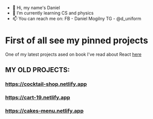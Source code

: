 - 👋 Hi, my name's Daniel
- 🌱 I’m currently learning CS and physics
- 📫 You can reach me on: 
FB - Daniel Mogilny
TG -  @d_uniform

# First of all see my pinned projects

One of my latest projects ased on book I've read about React [here](https://github.com/Dan-I-El/react_book_project)

## MY OLD PROJECTS:
### https://cocktail-shop.netlify.app
### https://cart-19.netlify.app
### https://cakes-menu.netlify.app
